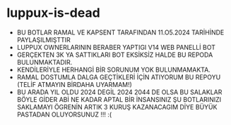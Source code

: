 # luppux-is-dead

- BU BOTLAR RAMAL VE KAPSENT TARAFINDAN 11.O5.2024 TARİHİNDE PAYLAŞILMIŞTTIR
- LUPPUX OWNERLARININ BERABER YAPTIGI V14 WEB PANELLİ BOT
- GERÇEKTEN 3K YA SATTIKLARI BOT EKSİKSİZ HALDE BU REPODA BULUNMAKTADIR.
- KENDİLERİYLE HERHANGİ BİR SORUNUM YOK BULUNMAMAKTA.
- RAMAL DOSTUMLA DALGA GEÇTİKLERİ İÇİN ATIYORUM BU REPOYU (TELİF ATMAYIN BİRDAHA UYARMAM!)
- BU ARADA YIL OLDU 2024 DEGİL 2024 2044 DE OLSA BU SALAKLAR BÖYLE GİDER ABİ NE KADAR APTAL BİR İNSANSINIZ ŞU BOTLARINIZI SAKLAMAYI ÖGRENİN ARTIK 3 KURUŞ KAZANACAGIM DİYE BÜYÜK PASTADAN OLUYORSUNUZ !!! :(
